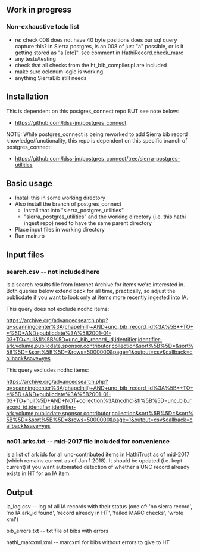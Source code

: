 Work in progress
----------------
### Non-exhaustive todo list
* re: check 008 does not have 40 byte positions
  does our sql query capture this? in Sierra postgres, is an 008 of just "a" possible, or is it getting stored as "a                 [etc]". see comment in HathiRecord.check_marc
* any tests/testing
* check that all checks from the ht_bib_compiler.pl are included
* make sure oclcnum logic is working.
* anything SierraBib still needs

Installation
------------
This is dependent on this postgres_connect repo BUT see note below:
* https://github.com/ldss-jm/postgres_connect.

NOTE: While postgres_connect is being reworked to add Sierra bib record knowledge/functionality, this repo is dependent on this specific branch of postgres_connect:
* https://github.com/ldss-jm/postgres_connect/tree/sierra-postgres-utilities

Basic usage
-----------

- Install this in some working directory
- Also install the branch of postgres_connect
  - install that into "sierra_postgres_utilities"
  - "sierra_postgres_utilities" and the working directory (i.e. this hathi ingest repo) need to have the same parent directory
- Place input files in working directory
- Run main.rb

Input files
-----------

### search.csv -- not included here
is a search results file from Internet Archive for items we're interested in. Both queries below extend back for all time, practically, so adjust the publicdate if you want to look only at items more recently ingested into IA.

This query does not exclude ncdhc items:

https://archive.org/advancedsearch.php?q=scanningcenter%3A(chapelhill)+AND+unc_bib_record_id%3A%5B*+TO+*%5D+AND+publicdate%3A%5B2001-01-03+TO+null&fl%5B%5D=unc_bib_record_id,identifier,identifier-ark,volume,publicdate,sponsor,contributor,collection&sort%5B%5D=&sort%5B%5D=&sort%5B%5D=&rows=5000000&page=1&output=csv&callback=callback&save=yes


This query excludes ncdhc items:

https://archive.org/advancedsearch.php?q=scanningcenter%3A(chapelhill)+AND+unc_bib_record_id%3A%5B*+TO+*%5D+AND+publicdate%3A%5B2001-01-03+TO+null%5D+AND+NOT+collection%3A(ncdhc)&fl%5B%5D=unc_bib_record_id,identifier,identifier-ark,volume,publicdate,sponsor,contributor,collection&sort%5B%5D=&sort%5B%5D=&sort%5B%5D=&rows=5000000&page=1&output=csv&callback=callback&save=yes


### nc01.arks.txt -- mid-2017 file included for convenience
is a list of ark ids for all unc-contributed items in HathiTrust as of mid-2017 (which remains current as of Jan 1 2018). It should be updated (i.e. kept current) if you want automated detection of whether a UNC record already exists in HT for an IA item.


Output
------
ia_log.csv -- log of all IA records with their status (one of: 'no sierra record', 'no IA ark_id found', 'record already in HT', 'failed MARC checks', 'wrote xml')

bib_errors.txt -- txt file of bibs with errors

hathi_marcxml.xml -- marcxml for bibs without errors to give to HT
